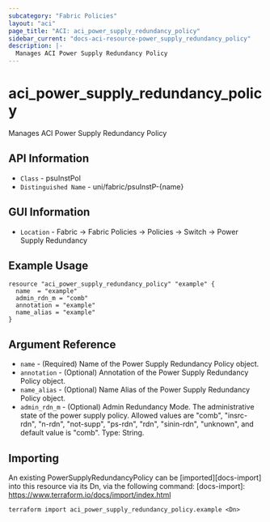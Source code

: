 ```yaml
---
subcategory: "Fabric Policies"
layout: "aci"
page_title: "ACI: aci_power_supply_redundancy_policy"
sidebar_current: "docs-aci-resource-power_supply_redundancy_policy"
description: |-
  Manages ACI Power Supply Redundancy Policy
---
```


# aci_power_supply_redundancy_policy #

Manages ACI Power Supply Redundancy Policy

## API Information ##

* `Class` - psuInstPol
* `Distinguished Name` - uni/fabric/psuInstP-{name}

## GUI Information ##

* `Location` - Fabric -> Fabric Policies -> Policies -> Switch -> Power Supply Redundancy

## Example Usage ##

```hcl
resource "aci_power_supply_redundancy_policy" "example" {
  name  = "example"
  admin_rdn_m = "comb"
  annotation = "example"
  name_alias = "example"
}
```

## Argument Reference ##

* `name` - (Required) Name of the Power Supply Redundancy Policy object.
* `annotation` - (Optional) Annotation of the Power Supply Redundancy Policy object.
* `name_alias` - (Optional) Name Alias of the Power Supply Redundancy Policy object.
* `admin_rdn_m` - (Optional) Admin Redundancy Mode. The administrative state of the power supply policy. Allowed values are "comb", "insrc-rdn", "n-rdn", "not-supp", "ps-rdn", "rdn", "sinin-rdn", "unknown", and default value is "comb". Type: String.

## Importing ##

An existing PowerSupplyRedundancyPolicy can be [imported][docs-import] into this resource via its Dn, via the following command:
[docs-import]: https://www.terraform.io/docs/import/index.html

```
terraform import aci_power_supply_redundancy_policy.example <Dn>
```